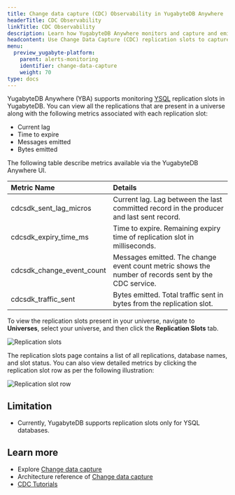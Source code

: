 ```yaml
---
title: Change data capture (CDC) Observability in YugabyteDB Anywhere
headerTitle: CDC Observability
linkTitle: CDC Observability
description: Learn how YugabyteDB Anywhere monitors and capture and emit database change events for better visibility and insights into data changes.
headcontent: Use Change Data Capture (CDC) replication slots to capture and emit database change events.
menu:
  preview_yugabyte-platform:
    parent: alerts-monitoring
    identifier: change-data-capture
    weight: 70
type: docs
---
```


YugabyteDB Anywhere (YBA) supports monitoring [YSQL](../../../api/ysql/) replication slots in YugabyteDB.
You can view all the replications that are present in a universe along with the following metrics associated with each replication slot:

- Current lag
- Time to expire
- Messages emitted
- Bytes emitted

The following table describe metrics available via the YugabyteDB Anywhere UI.

| Metric Name | Details |
| :---------- | :------ |
| cdcsdk_sent_lag_micros | Current lag. Lag between the last committed record in the producer and last sent record. |
| cdcsdk_expiry_time_ms | Time to expire. Remaining expiry time of replication slot in milliseconds. |
| cdcsdk_change_event_count | Messages emitted. The change event count metric shows the number of records sent by the CDC service.|
| cdcsdk_traffic_sent | Bytes emitted. Total traffic sent in bytes from the replication slot. |

To view the replication slots present in your universe, navigate to **Universes**, select your universe, and then click the **Replication Slots** tab.

![Replication slots](/images/yp/alerts-monitoring/cdc/replication-slots1.png)

The replication slots page contains a list of all replications, database names, and slot status. You can also view detailed metrics by clicking the replication slot row as per the following illustration:

![Replication slot row](/images/yp/alerts-monitoring/cdc/replication-slots2.png)

## Limitation

- Currently, YugabyteDB supports replication slots only for YSQL databases.

## Learn more

- Explore [Change data capture](../../../explore/change-data-capture/)
- Architecture reference of [Change data capture](../../../architecture/docdb-replication/change-data-capture/)
- [CDC Tutorials](/preview/tutorials/cdc-tutorials/cdc-redpanda/)